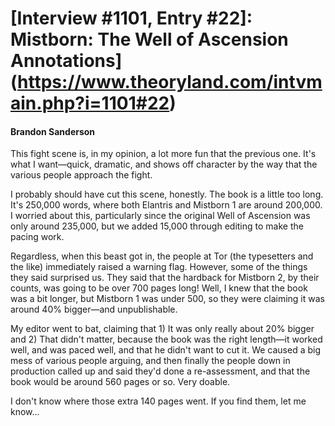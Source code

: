 # [Interview #1101, Entry #22]: Mistborn: The Well of Ascension Annotations](https://www.theoryland.com/intvmain.php?i=1101#22)

#### Brandon Sanderson

This fight scene is, in my opinion, a lot more fun that the previous one. It's what I want—quick, dramatic, and shows off character by the way that the various people approach the fight.

I probably should have cut this scene, honestly. The book is a little too long. It's 250,000 words, where both Elantris and Mistborn 1 are around 200,000. I worried about this, particularly since the original Well of Ascension was only around 235,000, but we added 15,000 through editing to make the pacing work.

Regardless, when this beast got in, the people at Tor (the typesetters and the like) immediately raised a warning flag. However, some of the things they said surprised us. They said that the hardback for Mistborn 2, by their counts, was going to be over 700 pages long! Well, I knew that the book was a bit longer, but Mistborn 1 was under 500, so they were claiming it was around 40% bigger—and unpublishable.

My editor went to bat, claiming that 1) It was only really about 20% bigger and 2) That didn't matter, because the book was the right length—it worked well, and was paced well, and that he didn't want to cut it. We caused a big mess of various people arguing, and then finally the people down in production called up and said they'd done a re-assessment, and that the book would be around 560 pages or so. Very doable.

I don't know where those extra 140 pages went. If you find them, let me know...

